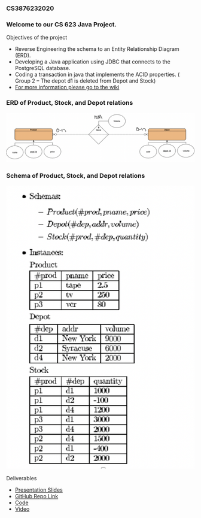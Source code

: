 ### CS3876232020
### Welcome to our CS 623 Java Project.

Objectives of the project

* Reverse Engineering the schema to an Entity Relationship Diagram (ERD).
* Developing a Java application using JDBC that connects to the PostgreSQL database.
* Coding a transaction in java that implements the ACID properties. ( Group 2 – The depot d1 is deleted from Depot and Stock)
* [For more information please go to the wiki](https://github.com/bhattavi/CS3876232020/wiki/Database-Project)

### ERD of Product, Stock, and Depot relations
![ERD of Product, Stock, Depot relations](ERD.png)  

### Schema of Product, Stock, and Depot relations
![Schema of Product, Stock, and Depot](Schema.png)  

Deliverables

* [Presentation Slides](https://docs.google.com/presentation/d/11QnvCmhk8FiNOp9CRXfIyAlhApet7oEmFFlo6x6ZZAo/edit#slide=id.p)
* [GitHub Repo Link](https://github.com/bhattavi/CS3876232020)
* [Code](https://github.com/bhattavi/CS3876232020/blob/master/javasql/src/javasql/SqlAcid.java)
* [Video](https://www.youtube.com/watch?v=Gh8teAom_lE)

